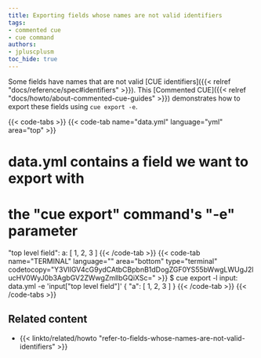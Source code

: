 ```yaml
---
title: Exporting fields whose names are not valid identifiers
tags:
- commented cue
- cue command
authors:
- jpluscplusm
toc_hide: true
---
```


Some fields have names that are not valid
[CUE identifiers]({{< relref "docs/reference/spec#identifiers" >}}).
This [Commented CUE]({{< relref "docs/howto/about-commented-cue-guides" >}})
demonstrates how to export these fields using `cue export -e`.

<!--more-->

{{< code-tabs >}}
{{< code-tab name="data.yml" language="yml" area="top" >}}
# data.yml contains a field we want to export with
# the "cue export" command's "-e" parameter

"top level field":
  a: [ 1, 2, 3 ]
{{< /code-tab >}}
{{< code-tab name="TERMINAL" language="" area="bottom" type="terminal" codetocopy="Y3VlIGV4cG9ydCAtbCBpbnB1dDogZGF0YS55bWwgLWUgJ2lucHV0WyJ0b3AgbGV2ZWwgZmllbGQiXSc=" >}}
$ cue export -l input: data.yml -e 'input["top level field"]'
{
    "a": [
        1,
        2,
        3
    ]
}
{{< /code-tab >}}
{{< /code-tabs >}}

## Related content

- {{< linkto/related/howto "refer-to-fields-whose-names-are-not-valid-identifiers" >}}
